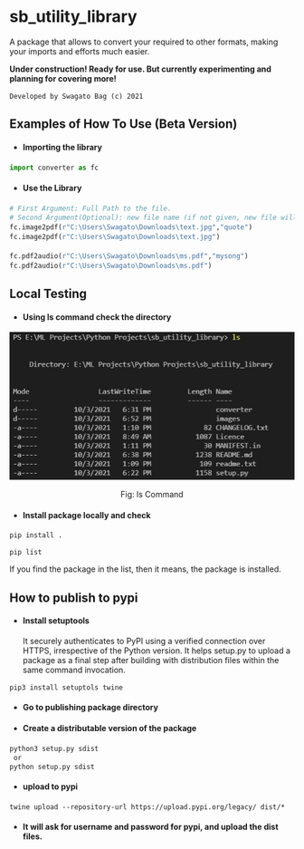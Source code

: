 # sb_utility_library

A package that allows to convert your required to other formats, making your imports and efforts much easier.<br/>

**Under construction! Ready for use. But currently experimenting and planning for covering more!**<br/>

```
Developed by Swagato Bag (c) 2021
```

## Examples of How To Use (Beta Version)

- #### Importing the library

```python
import converter as fc
```

- #### Use the Library

```python
# First Argument: Full Path to the file.
# Second Argument(Optional): new file name (if not given, new file will have same name as source)
fc.image2pdf(r"C:\Users\Swagato\Downloads\text.jpg","quote")
fc.image2pdf(r"C:\Users\Swagato\Downloads\text.jpg")

fc.pdf2audio(r"C:\Users\Swagato\Downloads\ms.pdf","mysong")
fc.pdf2audio(r"C:\Users\Swagato\Downloads\ms.pdf")
```

## Local Testing

- #### Using ls command check the directory

<div align="center">
  <img src="images/ls.jpg"/><br/>
  <p>Fig: ls Command</p>
</div>

- #### Install package locally and check

```
pip install .
```

```
pip list
```

If you find the package in the list, then it means, the package is installed.

## How to publish to pypi

- #### Install setuptools
  It securely authenticates to PyPI using a verified connection over HTTPS, irrespective of the Python version. It helps setup.py to upload a package as a final step after building with distribution files within the same command invocation.

```
pip3 install setuptols twine
```

- #### Go to publishing package directory
- #### Create a distributable version of the package

```
python3 setup.py sdist
 or
python setup.py sdist
```

- #### upload to pypi

```
twine upload --repository-url https://upload.pypi.org/legacy/ dist/*
```

- #### It will ask for username and password for pypi, and upload the dist files.
